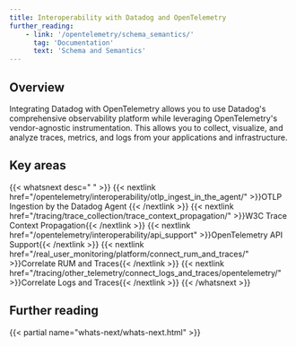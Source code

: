 ```yaml
---
title: Interoperability with Datadog and OpenTelemetry
further_reading:
    - link: '/opentelemetry/schema_semantics/'
      tag: 'Documentation'
      text: 'Schema and Semantics'
---
```


## Overview

Integrating Datadog with OpenTelemetry allows you to use Datadog's comprehensive observability platform while leveraging OpenTelemetry's vendor-agnostic instrumentation. This allows you to collect, visualize, and analyze traces, metrics, and logs from your applications and infrastructure.

## Key areas

{{< whatsnext desc=" " >}}
    {{< nextlink href="/opentelemetry/interoperability/otlp_ingest_in_the_agent/" >}}OTLP Ingestion by the Datadog Agent
    {{< /nextlink >}}
    {{< nextlink href="/tracing/trace_collection/trace_context_propagation/" >}}W3C Trace Context Propagation{{< /nextlink >}}
    {{< nextlink href="/opentelemetry/interoperability/api_support" >}}OpenTelemetry API Support{{< /nextlink >}}
    {{< nextlink href="/real_user_monitoring/platform/connect_rum_and_traces/" >}}Correlate RUM and Traces{{< /nextlink >}}
    {{< nextlink href="/tracing/other_telemetry/connect_logs_and_traces/opentelemetry/" >}}Correlate Logs and Traces{{< /nextlink >}}
{{< /whatsnext >}}

## Further reading

{{< partial name="whats-next/whats-next.html" >}}
